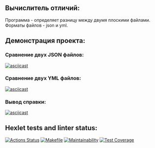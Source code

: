 ## Вычислитель отличий:
Программа - определяет разницу между двумя плоскими файлами.
Форматы файлов - json и yml.
## Демонстрация проекта:
### Сравнение двух JSON файлов:
[![asciicast](https://asciinema.org/a/3WC51kyTkMDmtMyEAkqHPtF1h.svg)](https://asciinema.org/a/3WC51kyTkMDmtMyEAkqHPtF1h)
### Сравнение двух YML файлов:
[![asciicast](https://asciinema.org/a/asZkogLam9eymSEAxxSn5CQG0.svg)](https://asciinema.org/a/asZkogLam9eymSEAxxSn5CQG0)
### Вывод справки:
[![asciicast](https://asciinema.org/a/YiiLV8TceNcEo9aUrtHADhCOh.svg)](https://asciinema.org/a/YiiLV8TceNcEo9aUrtHADhCOh)
## Hexlet tests and linter status:
[![Actions Status](https://github.com/HiminaE/java-project-71/actions/workflows/hexlet-check.yml/badge.svg)](https://github.com/HiminaE/java-project-71/actions)
[![Makefile](https://github.com/HiminaE/java-project-71/actions/workflows/makefile.yml/badge.svg)](https://github.com/HiminaE/java-project-71/actions)
[![Maintainability](https://api.codeclimate.com/v1/badges/15259c6f489a97188800/maintainability)](https://codeclimate.com/github/HiminaE/java-project-71/maintainability)
[![Test Coverage](https://api.codeclimate.com/v1/badges/15259c6f489a97188800/test_coverage)](https://codeclimate.com/github/HiminaE/java-project-71/test_coverage)
